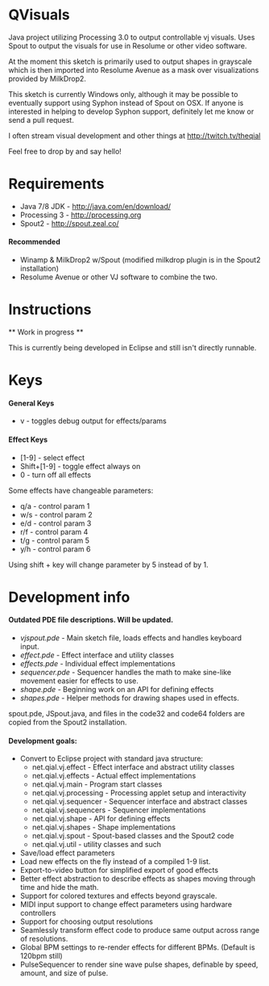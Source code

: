 # QVisuals

Java project utilizing Processing 3.0 to output controllable vj visuals. Uses
Spout to output the visuals for use in Resolume or other video software.

At the moment this sketch is primarily used to output shapes in grayscale which is then
imported into Resolume Avenue as a mask over visualizations provided by MilkDrop2.

This sketch is currently Windows only, although it may be possible to eventually support 
using Syphon instead of Spout on OSX. If anyone is interested in helping to develop Syphon 
support, definitely let me know or send a pull request. 

I often stream visual development and other things at http://twitch.tv/theqial 

Feel free to drop by and say hello!

# Requirements
- Java 7/8 JDK - http://java.com/en/download/
- Processing 3 - http://processing.org
- Spout2 - http://spout.zeal.co/

#### Recommended 
- Winamp & MilkDrop2 w/Spout (modified milkdrop plugin is in the Spout2 installation)
- Resolume Avenue or other VJ software to combine the two.

# Instructions
** Work in progress **

This is currently being developed in Eclipse and still isn't directly runnable.

# Keys
#### General Keys
- v - toggles debug output for effects/params

#### Effect Keys
- [1-9] - select effect
- Shift+[1-9] - toggle effect always on
- 0 - turn off all effects

Some effects have changeable parameters:

- q/a - control param 1
- w/s - control param 2
- e/d - control param 3
- r/f - control param 4
- t/g - control param 5
- y/h - control param 6

Using shift + key will change parameter by 5 instead of by 1.

# Development info

#### Outdated PDE file descriptions. Will be updated.

- *vjspout.pde* - Main sketch file, loads effects and handles keyboard input.
- *effect.pde* - Effect interface and utility classes
- *effects.pde* - Individual effect implementations 
- *sequencer.pde* - Sequencer handles the math to make sine-like movement easier for effects to use.
- *shape.pde* - Beginning work on an API for defining effects
- *shapes.pde* - Helper methods for drawing shapes used in effects.

spout.pde, JSpout.java, and files in the code32 and code64 folders are copied from the Spout2 installation.

#### Development goals:

- Convert to Eclipse project with standard java structure:
  - net.qial.vj.effect - Effect interface and abstract utility classes
  - net.qial.vj.effects - Actual effect implementations
  - net.qial.vj.main - Program start classes
  - net.qial.vj.processing - Processing applet setup and interactivity
  - net.qial.vj.sequencer - Sequencer interface and abstract classes
  - net.qial.vj.sequencers - Sequencer implementations
  - net.qial.vj.shape - API for defining effects
  - net.qial.vj.shapes - Shape implementations
  - net.qial.vj.spout - Spout-based classes and the Spout2 code
  - net.qial.vj.util - utility classes and such
- Save/load effect parameters
- Load new effects on the fly instead of a compiled 1-9 list.
- Export-to-video button for simplified export of good effects
- Better effect abstraction to describe effects as shapes moving through time and hide the math.
- Support for colored textures and effects beyond grayscale.
- MIDI input support to change effect parameters using hardware controllers
- Support for choosing output resolutions
- Seamlessly transform effect code to produce same output across range of resolutions.
- Global BPM settings to re-render effects for different BPMs. (Default is 120bpm still)
- PulseSequencer to render sine wave pulse shapes, definable by speed, amount, and size of pulse.

